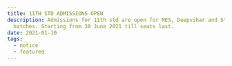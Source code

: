 ```yaml
---
title: 11TH STD ADMISSIONS OPEN
description: Admissions for 11th std are open for MES, Deepvihar and St Andrews
  batches. Starting from 30 June 2021 till seats last.
date: 2021-01-10
tags:
  - notice
  - featured
---
```

